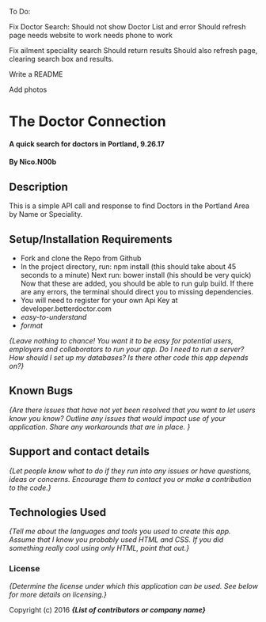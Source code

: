 To Do:

Fix Doctor Search:
  Should not show Doctor List and error
  Should refresh page
  needs website to work
  needs phone to work

Fix ailment speciality search
  Should return results
  Should also refresh page, clearing search box and results.

Write a README

Add photos

# The Doctor Connection

#### A quick search for doctors in Portland, 9.26.17

#### By Nico.N00b

## Description

This is a simple API call and response to find Doctors in the Portland Area by Name or Speciality.

## Setup/Installation Requirements

* Fork and clone the Repo from Github
* In the project directory, run: npm install (this should take about 45 seconds to a minute)
Next run: bower install (his should be very quick)
Now that these are added, you should be able to run gulp build.  If there are any errors, the terminal should direct you to missing dependencies.
* You will need to register for your own Api Key at developer.betterdoctor.com 
* _easy-to-understand_
* _format_

_{Leave nothing to chance! You want it to be easy for potential users, employers and collaborators to run your app. Do I need to run a server? How should I set up my databases? Is there other code this app depends on?}_

## Known Bugs

_{Are there issues that have not yet been resolved that you want to let users know you know?  Outline any issues that would impact use of your application.  Share any workarounds that are in place. }_

## Support and contact details

_{Let people know what to do if they run into any issues or have questions, ideas or concerns.  Encourage them to contact you or make a contribution to the code.}_

## Technologies Used

_{Tell me about the languages and tools you used to create this app. Assume that I know you probably used HTML and CSS. If you did something really cool using only HTML, point that out.}_

### License

*{Determine the license under which this application can be used.  See below for more details on licensing.}*

Copyright (c) 2016 **_{List of contributors or company name}_**
